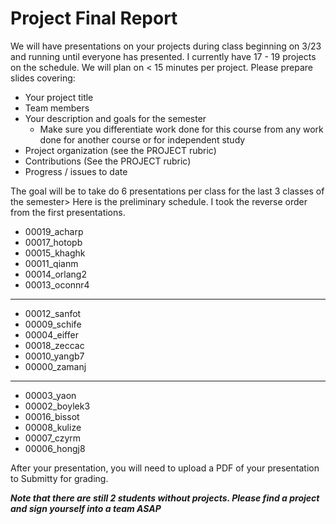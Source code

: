 # Project Final Report

We will have presentations on your projects during class beginning on 3/23 and running until everyone has presented. I currently have 17 - 19 projects on the schedule. We will plan on < 15 minutes per project. Please prepare slides covering:

* Your project title
* Team members
* Your description and goals for the semester
    * Make sure you differentiate work done for this course from any work done for another course or for independent study
* Project organization (see the PROJECT rubric)
* Contributions (See the PROJECT rubric)
* Progress / issues to date

The goal will be to take do 6 presentations per class for the last 3 classes of the semester> Here is the preliminary
schedule. I took the reverse order from the first presentations.


* 00019_acharp
* 00017_hotopb
* 00015_khaghk
* 00011_qianm
* 00014_orlang2
* 00013_oconnr4
----------------------
* 00012_sanfot
* 00009_schife
* 00004_eiffer
* 00018_zeccac
* 00010_yangb7
* 00000_zamanj
----------------------
* 00003_yaon
* 00002_boylek3
* 00016_bissot
* 00008_kulize
* 00007_czyrm
* 00006_hongj8

After your presentation, you will need to upload a PDF of your presentation to Submitty for grading.

***Note that there are still 2 students without projects. Please find a project and sign yourself into a team ASAP***


 
